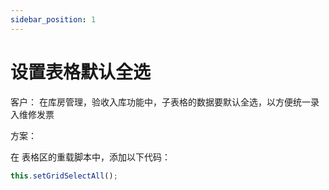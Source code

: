 ```yaml
---
sidebar_position: 1
---
```


# 设置表格默认全选


客户： 在库房管理，验收入库功能中，子表格的数据要默认全选，以方便统一录入维修发票


方案：

在 表格区的重载脚本中，添加以下代码：

```javascript
this.setGridSelectAll();
```
